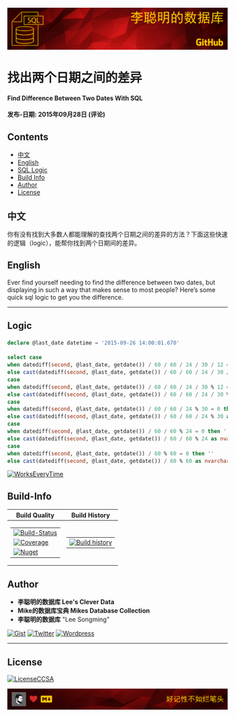 ![CLEVER DATA GIT REPO](https://raw.githubusercontent.com/LiCongMingDeShujuku/git-resources/master/0-clever-data-github.png "李聪明的数据库")

# 找出两个日期之间的差异
#### Find Difference Between Two Dates With SQL
**发布-日期: 2015年09月28日 (评论)**

## Contents

- [中文](#中文)
- [English](#English)
- [SQL Logic](#Logic)
- [Build Info](#Build-Info)
- [Author](#Author)
- [License](#License) 


## 中文
你有没有找到大多数人都能理解的查找两个日期之间的差异的方法？下面这些快速的逻辑（logic），能帮你找到两个日期间的差异。

## English
Ever find yourself needing to find the difference between two dates, but displaying in such a way that makes sense to most people? Here’s some quick sql logic to get you the difference.

---
## Logic
```SQL
declare @last_date datetime = '2015-09-26 14:00:01.670'
 
select case
when datediff(second, @last_date, getdate()) / 60 / 60 / 24 / 30 / 12 = 0 then ''
else cast(datediff(second, @last_date, getdate()) / 60 / 60 / 24 / 30 / 12 as nvarchar(50)) + ' Yr ' end +
case
when datediff(second, @last_date, getdate()) / 60 / 60 / 24 / 30 % 12 = 0 then ''
else cast(datediff(second, @last_date, getdate()) / 60 / 60 / 24 / 30 % 12 as nvarchar(50)) + ' Mo ' end +
case
when datediff(second, @last_date, getdate()) / 60 / 60 / 24 % 30 = 0 then ''
else cast(datediff(second, @last_date, getdate()) / 60 / 60 / 24 % 30 as nvarchar(50)) + ' Dy ' end +
case
when datediff(second, @last_date, getdate()) / 60 / 60 % 24 = 0 then ''
else cast(datediff(second, @last_date, getdate()) / 60 / 60 % 24 as nvarchar(50)) + ' Hr ' end +
case
when datediff(second, @last_date, getdate()) / 60 % 60 = 0 then ''
else cast(datediff(second, @last_date, getdate()) / 60 % 60 as nvarchar(50)) + ' mn ' end


```

[![WorksEveryTime](https://forthebadge.com/images/badges/60-percent-of-the-time-works-every-time.svg)](https://shitday.de/)

## Build-Info

| Build Quality | Build History |
|--|--|
|<table><tr><td>[![Build-Status](https://ci.appveyor.com/api/projects/status/pjxh5g91jpbh7t84?svg?style=flat-square)](#)</td></tr><tr><td>[![Coverage](https://coveralls.io/repos/github/tygerbytes/ResourceFitness/badge.svg?style=flat-square)](#)</td></tr><tr><td>[![Nuget](https://img.shields.io/nuget/v/TW.Resfit.Core.svg?style=flat-square)](#)</td></tr></table>|<table><tr><td>[![Build history](https://buildstats.info/appveyor/chart/tygerbytes/resourcefitness)](#)</td></tr></table>|

## Author

- **李聪明的数据库 Lee's Clever Data**
- **Mike的数据库宝典 Mikes Database Collection**
- **李聪明的数据库** "Lee Songming"

[![Gist](https://img.shields.io/badge/Gist-李聪明的数据库-<COLOR>.svg)](https://gist.github.com/congmingshuju)
[![Twitter](https://img.shields.io/badge/Twitter-mike的数据库宝典-<COLOR>.svg)](https://twitter.com/mikesdatawork?lang=en)
[![Wordpress](https://img.shields.io/badge/Wordpress-mike的数据库宝典-<COLOR>.svg)](https://mikesdatawork.wordpress.com/)

---
## License
[![LicenseCCSA](https://img.shields.io/badge/License-CreativeCommonsSA-<COLOR>.svg)](https://creativecommons.org/share-your-work/licensing-types-examples/)

![Lee Songming](https://raw.githubusercontent.com/LiCongMingDeShujuku/git-resources/master/1-clever-data-github.png "李聪明的数据库")

